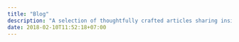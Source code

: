 ```yaml
---
title: "Blog"
description: "A selection of thoughtfully crafted articles sharing insights and experiences in backend engineering and tech innovations."
date: 2018-02-10T11:52:18+07:00
---
```

